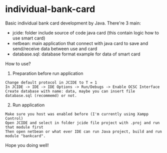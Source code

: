 # individual-bank-card


Basic individual bank card development by Java. There're 3 main:
  - jcide: folder include source of code java card (this contain logic how to use smart card)
  - netbean: main application that connect with java card to save and send/receive data between use and card
  - database.sql: database format example for data of smart card

How to use?
  1. Preparation before run application
  
    Change default protocol in JCIDE to T = 1
    In JCIDE -> IDE -> IDE Options -> Run/Debugs -> Enable OCSC Interface
    Create database with name: data, maybe you can insert file database.sql (recommemd) or not.
    
  2. Run application

    Make sure you host was enabled before (I'm currently using Xampp Control)
    Open JCIDE and select in folder jcide file project with .proj and run that module first
    Then open netbean or what ever IDE can run Java project, build and run module "bankcard".
    
 Hope you doing well!
